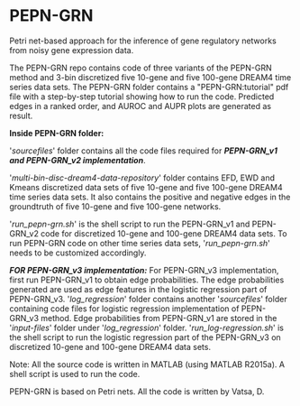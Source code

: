 # PEPN-GRN
Petri net-based approach for the inference of gene regulatory networks from noisy gene expression data.

The PEPN-GRN repo contains code of three variants of the PEPN-GRN method and 3-bin discretized five 10-gene and five 100-gene DREAM4 time series data sets. The PEPN-GRN folder contains a "PEPN-GRN:tutorial" pdf file with a step-by-step tutorial showing how to run the code. Predicted edges in a ranked order, and AUROC and AUPR plots are generated as result.

**Inside PEPN-GRN folder:**

'_sourcefiles_' folder contains all the code files required for _**PEPN-GRN_v1 and PEPN-GRN_v2 implementation**_.

'_multi-bin-disc-dream4-data-repository_' folder contains EFD, EWD and Kmeans discretized data sets of five 10-gene and five 100-gene DREAM4 time series data sets. It also contains the positive and negative edges in the groundtruth of five 10-gene and five 100-gene networks.

'_run_pepn-grn.sh_' is the shell script to run the PEPN-GRN_v1 and PEPN-GRN_v2 code for discretized 10-gene and 100-gene DREAM4 data sets. To run PEPN-GRN code on other time series data sets, '_run_pepn-grn.sh_' needs to be customized accordingly.

_**FOR PEPN-GRN_v3 implementation:**_
For PEPN-GRN_v3 implementation, first run PEPN-GRN_v1 to obtain edge probabilities. The edge probabilities generated are used as edge features in the logistic regression part of PEPN-GRN_v3. 
'_log_regression_' folder contains another '_sourcefiles_' folder containing code files for logistic regression implementation of PEPN-GRN_v3 method. Edge probabilities from PEPN-GRN_v1 are stored in the '_input-files_' folder under '_log_regression_' folder.
'_run_log-regression.sh_' is the shell script to run the logistic regression part of the PEPN-GRN_v3 on discretized 10-gene and 100-gene DREAM4 data sets.


Note: All the source code is written in MATLAB (using MATLAB R2015a). A shell script is used to run the code.

PEPN-GRN is based on Petri nets. All the code is written by Vatsa, D.
